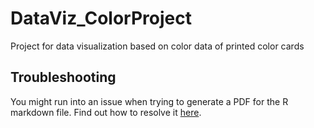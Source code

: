 # DataViz_ColorProject
Project for data visualization based on color data of printed color cards

## Troubleshooting

You might run into an issue when trying to generate a PDF for the R markdown file.
Find out how to resolve it [here](https://github.com/rstudio/bookdown/issues/536).
